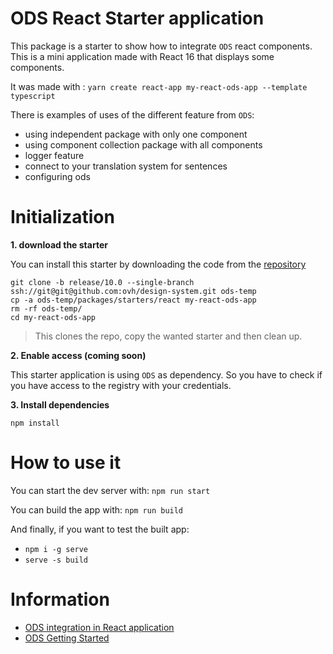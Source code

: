 # ODS React Starter application

This package is a starter to show how to integrate `ODS` react components.
This is a mini application made with React 16 that displays some components.

It was made with : `yarn create react-app my-react-ods-app --template typescript`

There is examples of uses of the different feature from `ODS`: 

- using independent package with only one component
- using component collection package with all components
- logger feature
- connect to your translation system for sentences
- configuring ods

# Initialization

**1. download the starter**

You can install this starter by downloading the code from the [repository]()

```shell
git clone -b release/10.0 --single-branch ssh://git@git@github.com:ovh/design-system.git ods-temp
cp -a ods-temp/packages/starters/react my-react-ods-app
rm -rf ods-temp/
cd my-react-ods-app
```
> This clones the repo, copy the wanted starter and then clean up.

**2. Enable access (coming soon)**

This starter application is using `ODS` as dependency.
So you have to check if you have access to the registry with your credentials.

**3. Install dependencies**

```shell
npm install
```

# How to use it

You can start the dev server with:
`npm run start`

You can build the app with:
`npm run build`

And finally, if you want to test the built app:
- `npm i -g serve`
- `serve -s build`

# Information

- [ODS integration in React application](../?path=/story/code-stencil-components-how-to-install--page#for-react-framework)
- [ODS Getting Started](../?path=/story/code-getting-started--page)